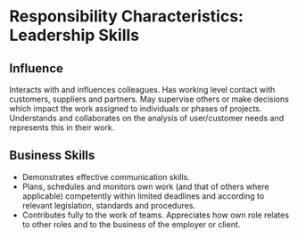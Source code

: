 # Responsibility Characteristics: Leadership Skills

## Influence

Interacts with and influences colleagues. Has working level contact with customers, suppliers and partners. May supervise others or make decisions which impact the work assigned to individuals or phases of projects. Understands and collaborates on the analysis of user/customer needs and represents this in their work.

## Business Skills

* Demonstrates effective communication skills.
* Plans, schedules and monitors own work (and that of others where applicable) competently within limited deadlines and according to relevant legislation, standards and procedures.
* Contributes fully to the work of teams. Appreciates how own role relates to other roles and to the business of the employer or client.
